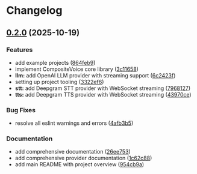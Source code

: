 # Changelog

## [0.2.0](https://github.com/lukeocodes/composite-voice/compare/composite-voice-v0.1.0...composite-voice-v0.2.0) (2025-10-19)


### Features

* add example projects ([864feb9](https://github.com/lukeocodes/composite-voice/commit/864feb922d4f0ab21674ea52c4587d19bf20dade))
* implement CompositeVoice core library ([3c11658](https://github.com/lukeocodes/composite-voice/commit/3c11658ac9d6e0b80e22916ea27aadfaae937d3e))
* **llm:** add OpenAI LLM provider with streaming support ([6c2423f](https://github.com/lukeocodes/composite-voice/commit/6c2423f557f3f5606c1f2cf0a0d22550cae00d02))
* setting up project tooling ([3322ef6](https://github.com/lukeocodes/composite-voice/commit/3322ef6d9ab0e5f68b9de59e8ac549e17a25c425))
* **stt:** add Deepgram STT provider with WebSocket streaming ([7968127](https://github.com/lukeocodes/composite-voice/commit/79681270b102d000781f964634d99111559e4003))
* **tts:** add Deepgram TTS provider with WebSocket streaming ([43970ce](https://github.com/lukeocodes/composite-voice/commit/43970ce4b60f639940f84d49a0fca37656f88e9f))


### Bug Fixes

* resolve all eslint warnings and errors ([4afb3b5](https://github.com/lukeocodes/composite-voice/commit/4afb3b58f8ecc248b20748cf08b1e6bc7bc87d6e))


### Documentation

* add comprehensive documentation ([26ee753](https://github.com/lukeocodes/composite-voice/commit/26ee753b2d17602af2c5881e97900692522888e4))
* add comprehensive provider documentation ([1c62c88](https://github.com/lukeocodes/composite-voice/commit/1c62c889635cae20b8a0e252a055ebb863a069c1))
* add main README with project overview ([954cb9a](https://github.com/lukeocodes/composite-voice/commit/954cb9af33c0f98479c4e3ea30e51355429b771c))
